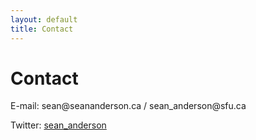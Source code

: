```yaml
---
layout: default
title: Contact
---
```


# Contact

E-mail: sean<span style="display:none">ignorethis</span>@seananderson.ca / sean_anderson<span style="display:none">ignorethis</span>@sfu.ca

Twitter: [sean_anderson](https://twitter.com/sean_anderson)
